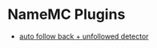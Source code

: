 # NameMC Plugins

* [auto follow back + unfollowed detector](https://github.com/ZaptoInc/NameMC-Plugins/blob/main/auto_follow_back_and_unfollowed_detector.js)
